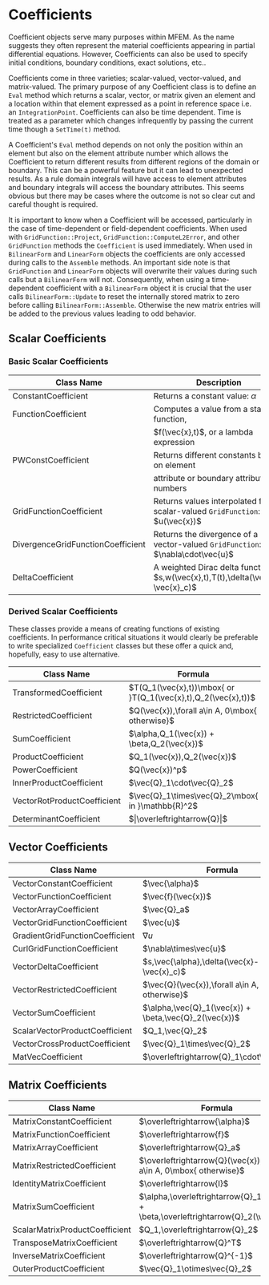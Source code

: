 # Coefficients

Coefficient objects serve many purposes within MFEM. As the name
suggests they often represent the material coefficients appearing in
partial differential equations. However, Coefficients can also be
used to specify initial conditions, boundary conditions, exact
solutions, etc..

Coefficients come in three varieties; scalar-valued, vector-valued,
and matrix-valued. The primary purpose of any Coefficient class is to
define an `Eval` method which returns a scalar, vector, or matrix
given an element and a location within that element expressed as a
point in reference space i.e. an `IntegrationPoint`. Coefficients can
also be time dependent. Time is treated as a parameter which changes
infrequently by passing the current time though a `SetTime(t)` method.

A Coefficient's `Eval` method depends on not only the position within
an element but also on the element attribute number which allows the
Coefficient to return different results from different regions of the
domain or boundary. This can be a powerful feature but it can lead to
unexpected results.  As a rule domain integrals will have access to
element attributes and boundary integrals will access the boundary
attributes.  This seems obvious but there may be cases where the
outcome is not so clear cut and careful thought is required.

It is important to know when a Coefficient will be accessed,
particularly in the case of time-dependent or field-dependent
coefficients.  When used with `GridFunction::Project`,
`GridFunction::ComputeL2Error`, and other `GridFunction` methods the
`Coefficient` is used immediately. When used in `BilinearForm` and
`LinearForm` objects the coefficients are only accessed during calls
to the `Assemble` methods.  An important side note is that
`GridFunction` and `LinearForm` objects will overwrite their values
during such calls but a `BilinearForm` will not.  Consequently, when
using a time-dependent coefficient with a `BilinearForm` object it is
crucial that the user calls `BilinearForm::Update` to reset the
internally stored matrix to zero before calling
`BilinearForm::Assemble`.  Otherwise the new matrix entries will be
added to the previous values leading to odd behavior.

## Scalar Coefficients

### Basic Scalar Coefficients

| Class Name              | Description                                      |
|-------------------------|--------------------------------------------------|
| ConstantCoefficient     | Returns a constant value: $\alpha$               |
| FunctionCoefficient     | Computes a value from a standard function,       |
|                         | $f(\vec\{x},t)$, or a lambda expression          |
| PWConstCoefficient      | Returns different constants based on element     |
|                         | attribute or boundary attribute numbers          |
| GridFunctionCoefficient | Returns values interpolated from a scalar-valued `GridFunction`: $u(\vec\{x})$ |
| DivergenceGridFunctionCoefficient | Returns the divergence of a vector-valued  `GridFunction`:  $\nabla\cdot\vec\{u}$ | 
| DeltaCoefficient        | A weighted Dirac delta function: $s\,w(\vec\{x},t)\,T(t)\,\delta(\vec\{x}-\vec\{x}_c)$ | 

### Derived Scalar Coefficients

These classes provide a means of creating functions of existing
coefficients.  In performance critical situations it would clearly be
preferable to write specialized `Coefficient` classes but these offer
a quick and, hopefully, easy to use alternative.

| Class Name                  | Formula                                       |
|-----------------------------|-----------------------------------------------|
| TransformedCoefficient      | $T(Q_1(\vec\{x},t))\mbox\{ or }T(Q_1(\vec\{x},t),Q_2(\vec\{x},t))$ |
| RestrictedCoefficient       | $Q(\vec\{x})\,\forall a\in A, 0\mbox\{ otherwise}$ |  
| SumCoefficient              | $\alpha\,Q_1(\vec\{x}) + \beta\,Q_2(\vec\{x})$ |
| ProductCoefficient          | $Q_1(\vec\{x})\,Q_2(\vec\{x})$ | 
| PowerCoefficient            | $Q(\vec\{x})^p$ | 
| InnerProductCoefficient     | $\vec\{Q}_1\cdot\vec\{Q}_2$ |  
| VectorRotProductCoefficient | $\vec\{Q}_1\times\vec\{Q}_2\mbox\{ in }\mathbb\{R}^2$ |
| DeterminantCoefficient      | $\|\overleftrightarrow\{Q}\|$ |


## Vector Coefficients

| Class Name | Formula |
|--|--|
| VectorConstantCoefficient | $\vec\{\alpha}$ |
| VectorFunctionCoefficient  | $\vec\{f}(\vec\{x})$ |
| VectorArrayCoefficient  | $\vec\{Q}_a$ |
| VectorGridFunctionCoefficient  | $\vec\{u}$ |
| GradientGridFunctionCoefficient  | $\nabla u$ |
| CurlGridFunctionCoefficient  | $\nabla\times\vec\{u}$ |
| VectorDeltaCoefficient  | $s\,\vec\{\alpha}\,\delta(\vec\{x}-\vec\{x}_c)$ |
| VectorRestrictedCoefficient  | $\vec\{Q}(\vec\{x})\,\forall a\in A, 0\mbox\{ otherwise}$ |
| VectorSumCoefficient  | $\alpha\,\vec\{Q}_1(\vec\{x}) + \beta\,\vec\{Q}_2(\vec\{x})$ |
| ScalarVectorProductCoefficient  | $Q_1\,\vec\{Q}_2$ |
| VectorCrossProductCoefficient  | $\vec\{Q}_1\times\vec\{Q}_2$ |
| MatVecCoefficient  | $\overleftrightarrow\{Q}_1\cdot\vec\{Q}_2$ |

## Matrix Coefficients

| Class Name | Formula |
|--|--|
| MatrixConstantCoefficient | $\overleftrightarrow\{\alpha}$ |
| MatrixFunctionCoefficient | $\overleftrightarrow\{f}$ |
| MatrixArrayCoefficient | $\overleftrightarrow\{Q}_a$ |
| MatrixRestrictedCoefficient | $\overleftrightarrow\{Q}(\vec\{x})\,\forall a\in A, 0\mbox\{ otherwise}$ |
| IdentityMatrixCoefficient | $\overleftrightarrow\{I}$ |
| MatrixSumCoefficient | $\alpha\,\overleftrightarrow\{Q}_1(\vec\{x}) + \beta\,\overleftrightarrow\{Q}_2(\vec\{x})$ |
| ScalarMatrixProductCoefficient | $Q_1\,\overleftrightarrow\{Q}_2$ |
| TransposeMatrixCoefficient | $\overleftrightarrow\{Q}^T$ |
| InverseMatrixCoefficient | $\overleftrightarrow\{Q}^\{-1}$ |
| OuterProductCoefficient | $\vec\{Q}_1\otimes\vec\{Q}_2$ |

<script type="text/x-mathjax-config">MathJax.Hub.Config({TeX: {equationNumbers: {autoNumber: "all"}}, tex2jax: {inlineMath: [['$','$']]}});</script>
<script type="text/javascript" src="https://cdnjs.cloudflare.com/ajax/libs/mathjax/2.7.2/MathJax.js?config=TeX-AMS_HTML"></script>
